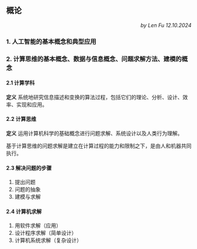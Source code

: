 ## 概论

<div style="text-align: right; font-style: italic;">by Len Fu 12.10.2024</div>

### 1. 人工智能的基本概念和典型应用

### 2. 计算思维的基本概念、数据与信息概念、问题求解方法、建模的概念

#### 2.1 计算学科
**定义**
系统地研究信息描述和变换的算法过程，包括它们的理论、分析、设计、效率、实现和应用。
#### 2.2 计算思维
**定义**
运用计算机科学的基础概念进行问题求解、系统设计以及人类行为理解。

基于计算思维的问题求解是建立在计算过程的能力和限制之下，是由人和机器共同执行。

#### 2.3 解决问题的步骤
1. 提出问题
2. 问题的抽象
3. 建模与求解

#### 2.4 计算机求解
1. 用软件求解（应用）
2. 设计程序求解（简单设计）
3. 计算机系统求解（复杂设计）